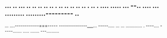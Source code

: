 ... .. ... .. .. .. .. .. . .. .. .. .. .. . .. . .... 
..... ...
--.. ....
... 
.........
.........---------
.. 
---
... ....------------===-----
--------------___... 
-----..... 
... ... ............. . ----.... -----....... 
..... 
....... 
---.......... 
